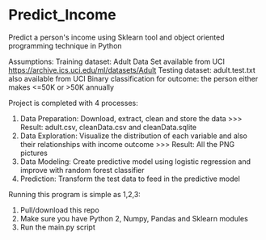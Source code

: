 # Predict_Income
Predict a person's income using Sklearn tool and object oriented programming technique in Python

Assumptions:
Training dataset: Adult Data Set available from UCI https://archive.ics.uci.edu/ml/datasets/Adult
Testing dataset: adult.test.txt also available from UCI
Binary classification for outcome: the person either makes <=50K or >50K annually

Project is completed with 4 processes:
1. Data Preparation: Download, extract, clean and store the data >>> Result: adult.csv, cleanData.csv and cleanData.sqlite
2. Data Exploration: Visualize the distribution of each variable and also their relationships with income outcome >>> Result: All the PNG pictures
3. Data Modeling: Create predictive model using logistic regression and improve with random forest classifier
4. Prediction: Transform the test data to feed in the predictive model

Running this program is simple as 1,2,3:
1. Pull/download this repo
2. Make sure you have Python 2, Numpy, Pandas and Sklearn modules
3. Run the main.py script





